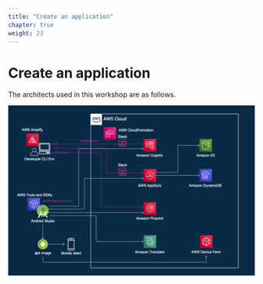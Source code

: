 ```yaml
---
title: "Create an application"
chapter: true
weight: 23
---
```


# Create an application

The architects used in this workshop are as follows. 

![Example Service](/images/architecture.png)

